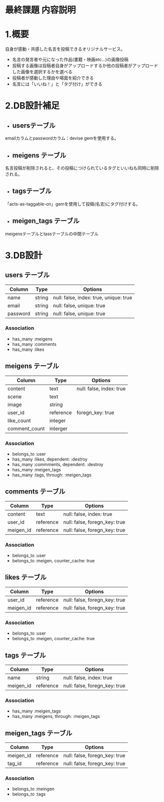 
# 最終課題 内容説明
# 1.概要
自身が感動・共感した名言を投稿できるオリジナルサービス。
- 名言の発言者や元になった作品(書籍・映画etc...)の画像投稿
- 投稿する画像は投稿者自身がアップロードするか他の投稿者がアップロードした画像を選択するかを選べる
- 投稿者が感動した理由や場面を紹介できる
- 名言には「いいね！」と「タグ付け」ができる


# 2.DB設計補足
- ## usersテーブル
emailカラムとpasswordカラム：devise gemを使用する。
- ## meigens テーブル
名言投稿が削除されると、その投稿につけられているタグといいねも同時に削除される。
- ## tagsテーブル
「acts-as-taggable-on」gemを使用して投稿(名言)にタグ付けする。
- ## meigen_tags テーブル
meigensテーブルとtassテーブルの中間テーブル


# 3.DB設計
## users テーブル

|Column|Type|Options|
|------|----|-------|
|name|string|null: false, index: true, unique: true|
|email|string|null: false, unique: true|
|password|string|null: false, unique: true|

### Association
- has_many :meigens
- has_many :comments
- has_many :likes


## meigens テーブル

|Column|Type|Options|
|------|----|-------|
|content|text|null: false, index: true|
|scene|text||
|image|string||
|user_id|reference|foregn_key: true|
|like_count|integer||
|comment_count|interger||

### Association
- belongs_to :user
- has_many :likes, dependent: :destroy
- has_many :commments, dependent: :destroy
- has_many :meigen_tags
- has_many :tags, through: :meigen_tags


## comments テーブル

|Column|Type|Options|
|------|----|-------|
|content|text|null: false, index: true|
|user_id|reference|null: false, foregn_key: true|
|meigen_id|reference|null: false, foregn_key: true|

### Association
- belongs_to :user
- belongs_to :meigen, counter_cache: true


## likes テーブル

|Column|Type|Options|
|------|----|-------|
|user_id|reference|null: false, foregn_key: true|
|meigen_id|reference|null: false, foregn_key: true|

### Association
- belongs_to :user
- belongs_to :meigen, counter_cache: true


## tags テーブル

|Column|Type|Options|
|------|----|-------|
|name|string|null: false, index: true|
|meigen_id|reference|null: false, foregn_key: true|

### Association
- has_many :meigen_tags
- has_many :meigens, through: :meigen_tags


## meigen_tags テーブル

|Column|Type|Options|
|------|----|-------|
|meigen_id|reference|null: false, foregn_key: true|
|tag_id|reference|null: false, foregn_key: true|

### Association
- belongs_to :meingen
- belongs_to :tags
